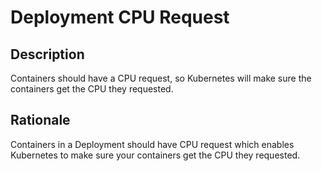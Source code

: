 # Deployment CPU Request

## Description

Containers should have a CPU request, so Kubernetes will make sure the containers get the CPU they requested.

## Rationale

Containers in a Deployment should have CPU request which enables Kubernetes to make sure your containers get the CPU they requested.
